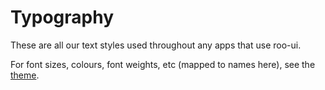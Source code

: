 # Typography

These are all our text styles used throughout any apps that use roo-ui.

For font sizes, colours, font weights, etc (mapped to names here), see the [theme](https://github.com/hooroo/roo-ui/blob/master/src/theme.js).

<!-- STORY -->
